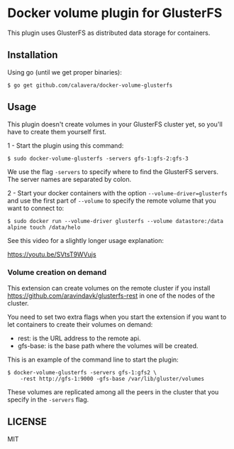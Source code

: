 # Docker volume plugin for GlusterFS

This plugin uses GlusterFS as distributed data storage for containers.

## Installation

Using go (until we get proper binaries):

```
$ go get github.com/calavera/docker-volume-glusterfs
```

## Usage

This plugin doesn't create volumes in your GlusterFS cluster yet, so you'll have to create them yourself first.

1 - Start the plugin using this command:

```
$ sudo docker-volume-glusterfs -servers gfs-1:gfs-2:gfs-3
```

We use the flag `-servers` to specify where to find the GlusterFS servers. The server names are separated by colon.

2 - Start your docker containers with the option `--volume-driver=glusterfs` and use the first part of `--volume` to specify the remote volume that you want to connect to:

```
$ sudo docker run --volume-driver glusterfs --volume datastore:/data alpine touch /data/helo
```

See this video for a slightly longer usage explanation:

https://youtu.be/SVtsT9WVujs

### Volume creation on demand

This extension can create volumes on the remote cluster if you install https://github.com/aravindavk/glusterfs-rest in one of the nodes of the cluster.

You need to set two extra flags when you start the extension if you want to let containers to create their volumes on demand:

- rest: is the URL address to the remote api.
- gfs-base: is the base path where the volumes will be created.

This is an example of the command line to start the plugin:

```
$ docker-volume-glusterfs -servers gfs-1:gfs2 \
    -rest http://gfs-1:9000 -gfs-base /var/lib/gluster/volumes
```

These volumes are replicated among all the peers in the cluster that you specify in the `-servers` flag.

## LICENSE

MIT
